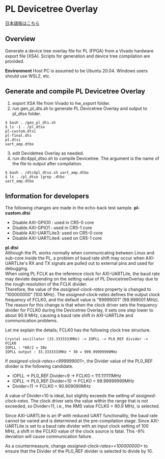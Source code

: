 # PL Devicetree Overlay

[日本語版はこちら](https://github.com/kern-gt/ZynqMP-UART-AMP-KR260-Ubuntu/blob/main/hw_export/README_jp.md)

## Overview
Generate a device tree overlay file for PL (FPGA) from a Vivado hardware export file (XSA). Scripts for generation and device tree compilation are provided.

**Environment**
Host PC is assumed to be Ubuntu 20.04. Windows users should use WSL2, etc.

## Generate and compile PL Devicetree Overlay
1. export XSA file from Vivado to _hw_export_ folder.
1. run gen_pl_dts.sh to generate PL Devicetree Overlay and output to pl_dtso folder.
```
$ bash . /gen_pl_dts.sh
$ ls -1 . /pl_dtso
pl-custom.dtsi
pl-final.dts
pl.dtsi
uart_amp.dtbo
```
3. edit Devidetree Overlay as needed.
1. run dtc4ppl_dtso.sh to compile Devicetree. The argument is the name of the file to output after compilation.
```
$ bash . /dtc4pl_dtso.sh uart_amp.dtbo
$ ls . /pl_dtso |grep .dtbo
uart_amp.dtbo
```

## Information for developers
The following changes are made in the echo-back test sample.
**pl-custom.dtsi**  
* Disable AXI-GPIO0 : used in CR5-0 core
* Disable AXI-GPIO1 : used in CR5-1 core
* Disable AXI-UARTLite3: used on CR5-0 core
* Disable AXI-UARTLite4: used on CR5-1 core

**pl.dtsi**  
Although the PL works normally when communicating between Linux and sub-core inside the PL, a problem of baud rate shift may occur when AXI-UARTLite's RX and TX signals are pulled out to external pins and used for debugging.  
When using PL FCLK as the reference clock for AXI-UARTLite, the baud rate may deviate depending on the setting value of PL DevicetreeOverlay due to the rough resolution of the FCLK divider.  
Therefore, the value of the _assigned-clock-rates_ property is changed to “100000000” (100 MHz).
The _assigned-clock-rates_ defines the output clock frequency of FCLK0, and the default value is “99999001” (99.999001 MHz).
The reason for this change is that when the clock driver sets the frequency divider for FCLK0 during the Devicetree Overlay, it sets one step lower to about 90.9 MHz, causing a baud rate shift in AXI-UARTLite and communication problems.

Let me explain the details; FCLK0 has the following clock tree structure.
```
Crystal oscillator (33.3333333MHz) -> IOPLL -> PL0_REF divider -> FCLK0
IOPLL : *60/2 = 30x
IOPLL output : 33.3333333MHz * 30 = 999.99999999MHz
```
If _assigned-clock-rates=<999999001>_, the Divider value of the PL0_REF divider is the following candidate.
* IOPLL -> PL0_REF.Divider=9 -> FCLK0 = 111.111111MHz
* IOPLL -> PL0_REF.Divider=10 -> FCLK0 = 99.99999999MHz
* Divider=11 -> FCLK0 = 90.909090MHz

A value of Divider=10 is ideal, but slightly exceeds the setting of _assigned-clock-rates_. The clock driver sets the value within the range that is not exceeded, so Divider=11, i.e., the RMS value FCLK0 = 90.9 MHz, is selected.

Since AXI-UARTLite is an IP with reduced UART functionality, the baud rate cannot be varied and is determined at the pre-compilation stage.
Since AXI-UARTLite is set to a baud rate divider with an input clock setting of 100 MHz, a shift in the FCLK0 value of the clock source is fatal. This -9% deviation will cause communication failure.

As a countermeasure, change _assigned-clock-rates=<100000000>_ to ensure that the Divider of the PL0_REF divider is selected to divide by 10.


